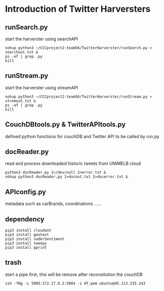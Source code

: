 # Introduction of Twitter Harversters
## runSearch.py
start the harverster using searchAPI

```
nohup python3 ~/CCCproject2-team56/TwitterHarverster/runSearch.py > searchout.txt &
ps -ef | grep .py
kill
```
## runStream.py
start the harverster using streamAPI

```
nohup python3 ~/CCCproject2-team56/TwitterHarverster/runStream.py > stremout.txt &
ps -ef | grep .py
kill
```
## CouchDBtools.py & TwitterAPItools.py
defined python functions for couchDB and Twitter API to be called by run.py

## docReader.py
read and process downloaded historic tweets from UNIMELB cloud
```
python3 docReader.py 1>/dev/null 2>error.txt &
nohup python3 docReader.py 1>docout.txt 2>docerror.txt &
```
## APIconfig.py
metadata such as carBrands, coordinations ......
## dependency
```
pip3 install cloudant
pip3 install geotext
pip3 install vaderSentiment
pip3 install tweepy
pip3 install pprint
```

## trash
start a pipe first, this will be remove after reconsitution the couchDB
```
ssh -fNg -L 5985:172.17.0.2:5984 -i HT.pem ubuntu@45.113.235.143
```